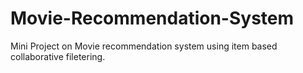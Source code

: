 # Movie-Recommendation-System
Mini Project on Movie recommendation system using item based collaborative filetering.
